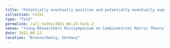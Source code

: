 ```yaml
---
title: "Potentially eventually positive and potentially eventually exponentially positive sign patterns"
collection: talks
type: "Talk"
permalink: /all_talks/2011-08-23-talk-2
venue: "Young Researchers Minisymposium on Combinatorial Matrix Theory, 17th ILAS Conference"
date: 2011-08-23
location: "Braunschweig, Germany"
---
```

